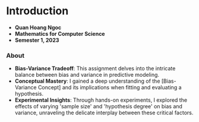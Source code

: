 # Introduction

- **Quan Hoang Ngoc**
- **Mathematics for Computer Science**
- **Semester 1, 2023**

### About

- **Bias-Variance Tradeoff**: This assignment delves into the intricate balance between bias and variance in predictive modeling.
- **Conceptual Mastery**: I gained a deep understanding of the [Bias-Variance Concept] and its implications when fitting and evaluating a hypothesis.
- **Experimental Insights**: Through hands-on experiments, I explored the effects of varying 'sample size' and 'hypothesis degree' on bias and variance, unraveling the delicate interplay between these critical factors.
